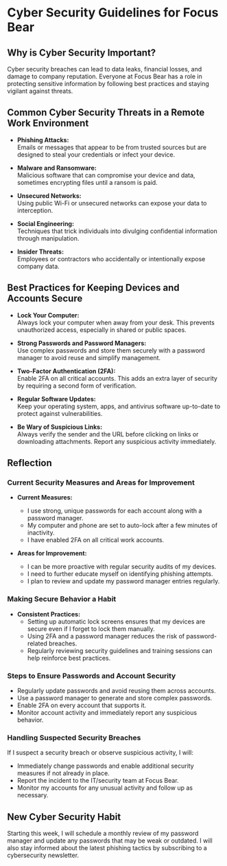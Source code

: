 # Cyber Security Guidelines for Focus Bear

## Why is Cyber Security Important?

Cyber security breaches can lead to data leaks, financial losses, and damage to
company reputation. Everyone at Focus Bear has a role in protecting sensitive
information by following best practices and staying vigilant against threats.

## Common Cyber Security Threats in a Remote Work Environment

- **Phishing Attacks:**  
  Emails or messages that appear to be from trusted sources but are designed to
  steal your credentials or infect your device.

- **Malware and Ransomware:**  
  Malicious software that can compromise your device and data, sometimes
  encrypting files until a ransom is paid.

- **Unsecured Networks:**  
  Using public Wi-Fi or unsecured networks can expose your data to interception.

- **Social Engineering:**  
  Techniques that trick individuals into divulging confidential information
  through manipulation.

- **Insider Threats:**  
  Employees or contractors who accidentally or intentionally expose company
  data.

## Best Practices for Keeping Devices and Accounts Secure

- **Lock Your Computer:**  
  Always lock your computer when away from your desk. This prevents unauthorized
  access, especially in shared or public spaces.

- **Strong Passwords and Password Managers:**  
  Use complex passwords and store them securely with a password manager to avoid
  reuse and simplify management.

- **Two-Factor Authentication (2FA):**  
  Enable 2FA on all critical accounts. This adds an extra layer of security by
  requiring a second form of verification.

- **Regular Software Updates:**  
  Keep your operating system, apps, and antivirus software up-to-date to protect
  against vulnerabilities.

- **Be Wary of Suspicious Links:**  
  Always verify the sender and the URL before clicking on links or downloading
  attachments. Report any suspicious activity immediately.

## Reflection

### Current Security Measures and Areas for Improvement

- **Current Measures:**

  - I use strong, unique passwords for each account along with a password
    manager.
  - My computer and phone are set to auto-lock after a few minutes of
    inactivity.
  - I have enabled 2FA on all critical work accounts.

- **Areas for Improvement:**
  - I can be more proactive with regular security audits of my devices.
  - I need to further educate myself on identifying phishing attempts.
  - I plan to review and update my password manager entries regularly.

### Making Secure Behavior a Habit

- **Consistent Practices:**
  - Setting up automatic lock screens ensures that my devices are secure even if
    I forget to lock them manually.
  - Using 2FA and a password manager reduces the risk of password-related
    breaches.
  - Regularly reviewing security guidelines and training sessions can help
    reinforce best practices.

### Steps to Ensure Passwords and Account Security

- Regularly update passwords and avoid reusing them across accounts.
- Use a password manager to generate and store complex passwords.
- Enable 2FA on every account that supports it.
- Monitor account activity and immediately report any suspicious behavior.

### Handling Suspected Security Breaches

If I suspect a security breach or observe suspicious activity, I will:

- Immediately change passwords and enable additional security measures if not
  already in place.
- Report the incident to the IT/security team at Focus Bear.
- Monitor my accounts for any unusual activity and follow up as necessary.

## New Cyber Security Habit

Starting this week, I will schedule a monthly review of my password manager and
update any passwords that may be weak or outdated. I will also stay informed
about the latest phishing tactics by subscribing to a cybersecurity newsletter.
